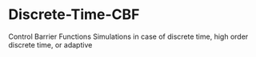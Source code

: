 # Discrete-Time-CBF
Control Barrier Functions Simulations in case of discrete time, high order discrete time, or adaptive
